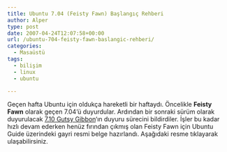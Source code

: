 ```yaml
---
title: Ubuntu 7.04 (Feisty Fawn) Başlangıç Rehberi
author: Alper
type: post
date: 2007-04-24T12:07:58+00:00
url: /ubuntu-704-feisty-fawn-baslangic-rehberi/
categories:
  - Masaüstü
tags:
  - bilişim
  - linux
  - ubuntu

---
```

Geçen hafta Ubuntu için oldukça hareketli bir haftaydı. Öncelikle **Feisty Fawn** olarak geçen 7.04&#8217;ü duyurdular. Ardından bir sonraki sürüm olarak duyurulacak [7.10 Gutsy Gibbon][1]&#8216;ın duyuru sürecini bildirdiler. İşler bu kadar hızlı devam ederken henüz fırından çıkmış olan Feisty Fawn için Ubuntu Guide üzerindeki gayri resmi belge hazırlandı. Aşağıdaki resme tıklayarak ulaşabilirsiniz.

<p style="text-align: center">

 [1]: https://www.murekkep.org/ubuntu-yeni-surumu-duyurdu-gutsy-gibbon-257